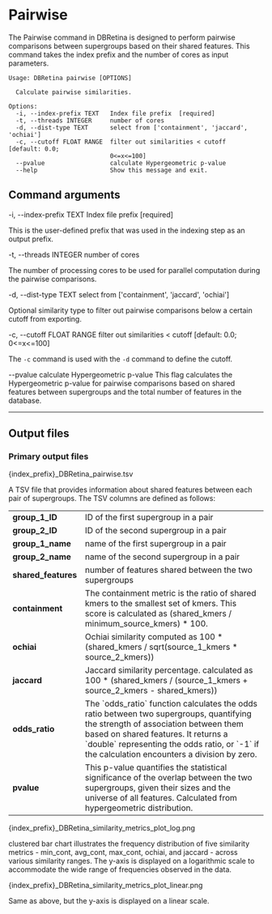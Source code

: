# Pairwise

The Pairwise command in DBRetina is designed to perform pairwise comparisons between supergroups based on their shared features. This command takes the index prefix and the number of cores as input parameters.


```
Usage: DBRetina pairwise [OPTIONS]

  Calculate pairwise similarities.

Options:
  -i, --index-prefix TEXT   Index file prefix  [required]
  -t, --threads INTEGER     number of cores
  -d, --dist-type TEXT      select from ['containment', 'jaccard', 'ochiai']
  -c, --cutoff FLOAT RANGE  filter out similarities < cutoff  [default: 0.0;
                            0<=x<=100]
  --pvalue                  calculate Hypergeometric p-value
  --help                    Show this message and exit.
```

## Command arguments

<span class="cmd"> -i, --index-prefix TEXT   Index file prefix  [required] </span>

This is the user-defined prefix that was used in the indexing step as an output prefix.

<span class="cmd"> -t, --threads INTEGER    number of cores </span>

The number of processing cores to be used for parallel computation during the pairwise comparisons.

<span class="cmd"> -d, --dist-type TEXT      select from ['containment', 'jaccard', 'ochiai'] </span>

Optional similarity type to filter out pairwise comparisons below a certain cutoff from exporting.

<span class="cmd"> -c, --cutoff FLOAT RANGE filter out similarities < cutoff  [default: 0.0; 0<=x<=100] </span>

The `-c` command is used with the `-d` command to define the cutoff.

<span class="cmd"> --pvalue                  calculate Hypergeometric p-value </span>
This flag calculates the Hypergeometric p-value for pairwise comparisons based on shared features between supergroups and the total number of features in the database.

---

## Output files

### Primary output files

<span class="cmd"> {index_prefix}_DBRetina_pairwise.tsv </span>

A TSV file that provides information about shared features between each pair of supergroups. The TSV columns are defined as follows:

<table>
  <tbody>
    <tr>
      <td><strong>group_1_ID</strong></td>
      <td>ID of the first supergroup in a pair</td>
    </tr>
    <tr>
      <td><strong>group_2_ID</strong></td>
      <td>ID of the second supergroup in a pair</td>
    </tr>
    <tr>
      <td><strong>group_1_name</strong></td>
      <td>name of the first supergroup in a pair</td>
    </tr>
    <tr>
      <td><strong>group_2_name</strong></td>
      <td>name of the second supergroup in a pair</td>
    </tr>
    <tr>
      <td><strong>shared_features</strong></td>
      <td>number of features shared between the two supergroups</td>
    </tr>
    <tr>
      <td><strong>containment</strong></td>
      <td>The containment metric is the ratio of shared kmers to the smallest set of kmers. This score is calculated as (shared_kmers / minimum_source_kmers) * 100.</td>
    </tr>
    <tr>
      <td><strong>ochiai</strong></td>
      <td>Ochiai similarity computed as 100 * (shared_kmers / sqrt(source_1_kmers * source_2_kmers))</td>
    </tr>
    <tr>
      <td><strong>jaccard</strong></td>
      <td>Jaccard similarity percentage. calculated as 100 * (shared_kmers / (source_1_kmers + source_2_kmers - shared_kmers))</td>
    </tr>
    <tr>
      <td><strong>odds_ratio</strong></td>
      <td>The `odds_ratio` function calculates the odds ratio between two supergroups, quantifying the strength of association between them based on shared features. It returns a `double` representing the odds ratio, or `-1` if the calculation encounters a division by zero.</td>
    </tr>
    <tr>
      <td><strong>pvalue</strong></td>
      <td>This p-value quantifies the statistical significance of the overlap between the two supergroups, given their sizes and the universe of all features. Calculated from hypergeometric distribution.</td>
    </tr>
  </tbody>
</table>


<!-- 
{index_prefix}_DBRetina_pairwise_stats_odds_ratio.txt
{index_prefix}_DBRetina_pairwise_stats.json
{index_prefix}_DBRetina_distance_metrics_plot_linear.png
{index_prefix}_DBRetina_distance_metrics_plot_log.png 
-->


<span class="cmd"> {index_prefix}_DBRetina_similarity_metrics_plot_log.png </span>

clustered bar chart illustrates the frequency distribution of five similarity metrics - min_cont, avg_cont, max_cont, ochiai, and jaccard - across various similarity ranges. The y-axis is displayed on a logarithmic scale to accommodate the wide range of frequencies observed in the data.

<span class="cmd"> {index_prefix}_DBRetina_similarity_metrics_plot_linear.png </span>

Same as above, but the y-axis is displayed on a linear scale.